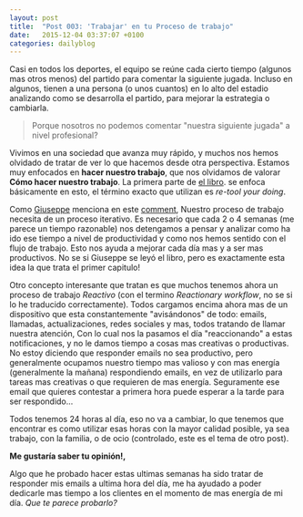 ```yaml
---
layout: post
title:  "Post 003: 'Trabajar' en tu Proceso de trabajo"
date:   2015-12-04 03:37:07 +0100
categories: dailyblog
---
```


Casi en todos los deportes, el equipo se reúne cada cierto tiempo (algunos mas otros menos) del partido para comentar la siguiente jugada. Incluso en algunos, tienen a una persona (o unos cuantos) en lo alto del estadio analizando como se desarrolla el partido, para mejorar la estrategia o cambiarla.

> Porque nosotros no podemos comentar "nuestra siguiente jugada" a nivel profesional?

Vivimos en una sociedad que avanza muy rápido, y muchos nos hemos olvidado de tratar de ver lo que hacemos desde otra perspectiva. Estamos muy enfocados en **hacer nuestro trabajo**, que nos olvidamos de valorar **Cómo hacer nuestro trabajo**.
La primera parte de [el libro](http://99u.com/book/manage-your-day-to-day-2). se enfoca básicamente en esto, el término exacto que utilizan es *re-tool your doing*.

Como [Giuseppe](https://twitter.com/Pepito) menciona en este [comment](https://medium.com/@gbasile/estos-art%C3%ADculos-son-una-fuente-de-inspiraci%C3%B3n-para-la-gente-que-est%C3%A1n-en-b%C3%BAsqueda-de-una-forma-de-f6299fb9a73c#.csqprmx9f), Nuestro proceso de trabajo necesita de un proceso iterativo. Es necesario que cada 2 o 4 semanas (me parece un tiempo razonable) nos detengamos a pensar y analizar como ha ido ese tiempo a nivel de productividad y como nos hemos sentido con el flujo de trabajo. Esto nos ayuda a mejorar cada día mas y a ser mas productivos. No se si Giuseppe se leyó el libro, pero es exactamente esta idea la que trata el primer capitulo!

Otro concepto interesante que tratan es que muchos tenemos ahora un proceso de trabajo *Reactivo* (con el termino *Reactionary workflow*, no se si lo he traducido correctamente). Todos cargamos encima ahora mas de un dispositivo que esta constantemente "avisándonos" de todo: emails, llamadas, actualizaciones, redes sociales y mas, todos tratando de llamar nuestra atención, Con lo cual nos la pasamos el día "reaccionando" a estas notificaciones, y no le damos tiempo a cosas mas creativas o productivas. No estoy diciendo que responder emails no sea productivo, pero generalmente ocupamos nuestro tiempo mas valioso y con mas energía (generalmente la mañana) respondiendo emails, en vez de utilizarlo para tareas mas creativas o que requieren de mas energía. Seguramente ese email que quieres contestar a primera hora puede esperar a la tarde para ser respondido...

Todos tenemos 24 horas al día, eso no va a cambiar, lo que tenemos que encontrar es como utilizar esas horas con la mayor calidad posible, ya sea trabajo, con la familia, o de ocio (controlado, este es el tema de otro post).

**Me gustaría saber tu opinión!,**

Algo que he probado hacer estas ultimas semanas ha sido tratar de responder mis emails a ultima hora del día, me ha ayudado a poder dedicarle mas tiempo a los clientes en el momento de mas energía de mi día. *Que te parece probarlo?*
